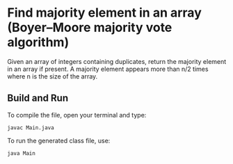 # Find majority element in an array (Boyer–Moore majority vote algorithm)

Given an array of integers containing duplicates, return the majority element in an array if present.
A majority element appears more than n/2 times where n is the size of the array.

## Build and Run

To compile the file, open your terminal and type:
```
javac Main.java
```

To run the generated class file, use:
```
java Main
```
